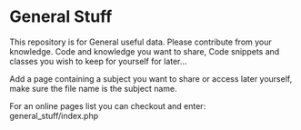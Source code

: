 General Stuff
=============

This repository is for General useful data. 
Please contribute from your knowledge.
Code and knowledge you want to share, 
Code snippets and classes you wish to keep for yourself for later...

Add a page containing a subject you want to share or access later yourself,
make sure the file name is the subject name.

For an online pages list you can checkout and enter: 
general_stuff/index.php 
